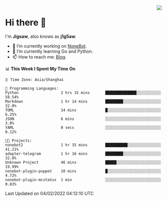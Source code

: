 <a href="#">
  <img align="right" src="https://github-readme-stats.vercel.app/api?username=j1g5awi&count_private=true&show_icons=true&title_color=80070B&text_color=B3B3B3&bg_color=212121&icon_color=80070B" />
</a>

# Hi there 👋

I'm **Jigsaw**, also knows as **j1g5aw**.

- 🔭 I’m currently working on [NoneBot](https://github.com/nonebot).
- 🌱 I’m currently learning Go and Python.
- 📫 How to reach me: [Blog](https://blog.maddestroyer.xyz/).

<!--START_SECTION:waka-->
📊 **This Week I Spent My Time On** 

```text
⌚︎ Time Zone: Asia/Shanghai

💬 Programming Languages: 
Python                   2 hrs 15 mins       ██████████████░░░░░░░░░░░   58.54% 
Markdown                 1 hr 14 mins        ████████░░░░░░░░░░░░░░░░░   32.0% 
TOML                     14 mins             █░░░░░░░░░░░░░░░░░░░░░░░░   6.25% 
JSON                     6 mins              ░░░░░░░░░░░░░░░░░░░░░░░░░   3.0% 
YAML                     0 secs              ░░░░░░░░░░░░░░░░░░░░░░░░░   0.12%

🐱‍💻 Projects: 
nonebot2                 1 hr 35 mins        ██████████░░░░░░░░░░░░░░░   41.21% 
adapter-telegram         1 hr 16 mins        ████████░░░░░░░░░░░░░░░░░   32.8% 
Unknown Project          46 mins             █████░░░░░░░░░░░░░░░░░░░░   19.99% 
nonebot-plugin-puppet    10 mins             █░░░░░░░░░░░░░░░░░░░░░░░░   4.72% 
nonebot-plugin-mcstatus  1 min               ░░░░░░░░░░░░░░░░░░░░░░░░░   0.83%

```


 Last Updated on 04/02/2022 04:12:10 UTC
<!--END_SECTION:waka-->
